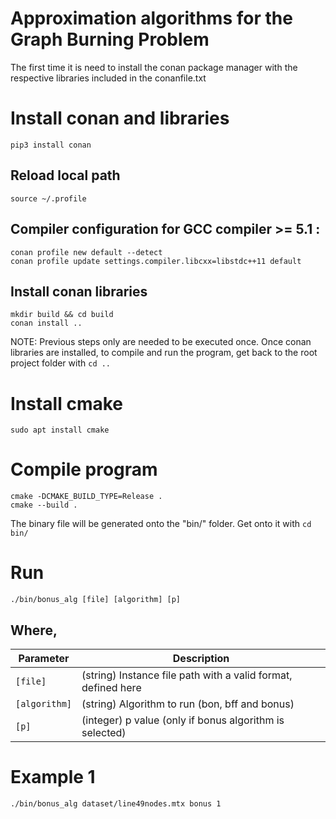# Approximation algorithms for the Graph Burning Problem

The first time it is need to install the conan package manager with the respective libraries included in the conanfile.txt

# Install conan and libraries

```
pip3 install conan
```

## Reload local path
```
source ~/.profile
```

## Compiler configuration for GCC compiler >= 5.1 :
```
conan profile new default --detect
conan profile update settings.compiler.libcxx=libstdc++11 default
```

## Install conan libraries
```
mkdir build && cd build
conan install ..
```

NOTE: Previous steps only are needed to be executed once. Once conan libraries are installed, to compile and run the program, get back to the root project folder with ```cd ..```

# Install cmake
```
sudo apt install cmake
```

# Compile program

```
cmake -DCMAKE_BUILD_TYPE=Release .
cmake --build .
```
The binary file will be generated onto the "bin/" folder. Get onto it with ```cd bin/```

# Run

```
./bin/bonus_alg [file] [algorithm] [p]
```

## Where,

|  Parameter |                                          Description                                          |
|----------|---------------------------------------------------------------------------------------------|
| `[file]` | (string) Instance file path with a valid format, defined here                                    |
| `[algorithm]`    | (string) Algorithm to run (bon, bff and bonus)  |
| `[p]`    | (integer) p value (only if bonus algorithm is selected)   |

# Example 1
```
./bin/bonus_alg dataset/line49nodes.mtx bonus 1
```
